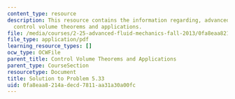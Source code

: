 ```yaml
---
content_type: resource
description: This resource contains the information regarding, advanced fluid mechanics,
  control volume theorems and applications.
file: /media/courses/2-25-advanced-fluid-mechanics-fall-2013/0fa8eaa8214adecd7811aa31a30a00fc_MIT2_25F13_Shapi5.33_Solut.pdf
file_type: application/pdf
learning_resource_types: []
ocw_type: OCWFile
parent_title: Control Volume Theorems and Applications
parent_type: CourseSection
resourcetype: Document
title: Solution to Problem 5.33
uid: 0fa8eaa8-214a-decd-7811-aa31a30a00fc
---
```

